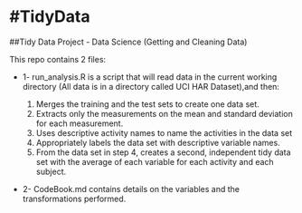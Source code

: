 #TidyData
========

##Tidy Data Project - Data Science (Getting and Cleaning Data)

This repo contains 2 files:
* 1- run_analysis.R is a script that will read data in the current working directory (All data is in a directory called 
UCI HAR Dataset),and then:

  1. Merges the training and the test sets to create one data set.
  2. Extracts only the measurements on the mean and standard deviation for each measurement. 
  3. Uses descriptive activity names to name the activities in the data set
  4. Appropriately labels the data set with descriptive variable names. 
  5. From the data set in step 4, creates a second, independent tidy data set with the average of each variable for each activity and each subject.

* 2- CodeBook.md contains details on the variables and the transformations performed.
